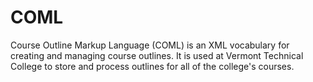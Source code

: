 COML
====

Course Outline Markup Language (COML) is an XML vocabulary for creating and managing course
outlines. It is used at Vermont Technical College to store and process outlines for all of the
college's courses.

